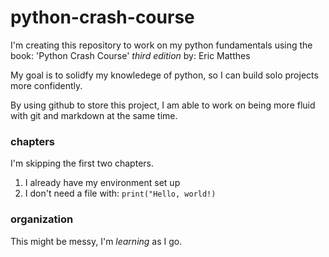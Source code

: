 # python-crash-course

I'm creating this repository to work on my python fundamentals using the book:
'Python Crash Course' _third edition_ by: Eric Matthes

My goal is to solidfy my knowledege of python, so I can build solo projects more
confidently.

By using github to store this project, I am able to work on being more fluid with git and markdown at
the same time.

### chapters

I'm skipping the first two chapters.

1. I already have my environment set up
2. I don't need a file with: `print("Hello, world!)`

### organization

This might be messy, I'm _learning_ as I go.
